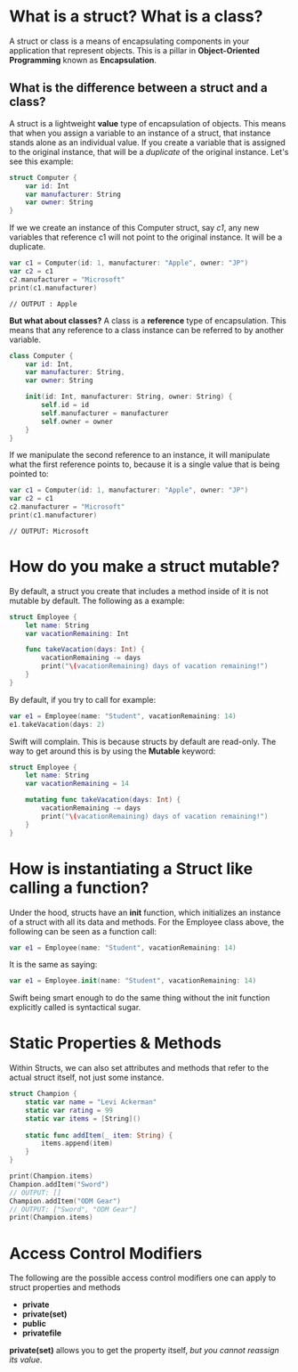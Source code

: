 # What is a struct? What is a class?
A struct or class is a means of encapsulating components in your application that represent objects. This is a pillar in **Object-Oriented Programming** known as **Encapsulation**.

## What is the difference between a struct and a class?
A struct is a lightweight **value** type of encapsulation of objects. This means that when you assign a variable to an instance of a struct, that instance stands alone as an individual value. If you create a variable that is assigned to the original instance, that will be a *duplicate* of the original instance. Let's see this example: 
```swift
struct Computer {
	var id: Int
	var manufacturer: String
	var owner: String
}
```
If we we create an instance of this Computer struct, say *c1*, any new variables that reference c1 will not point to the original instance. It will be a duplicate.
```swift
var c1 = Computer(id: 1, manufacturer: "Apple", owner: "JP")
var c2 = c1
c2.manufacturer = "Microsoft"
print(c1.manufacturer)
```
```
// OUTPUT : Apple
```

**But what about classes?**
A class is a **reference** type of encapsulation. This means that any reference to a class instance can be referred to by another variable.
```swift
class Computer {
	var id: Int,
	var manufacturer: String,
	var owner: String

	init(id: Int, manufacturer: String, owner: String) {
		self.id = id
		self.manufacturer = manufacturer
		self.owner = owner
	}
}
```
If we manipulate the second reference to an instance, it will manipulate what the first reference points to, because it is a single value that is being pointed to:
```swift
var c1 = Computer(id: 1, manufacturer: "Apple", owner: "JP")
var c2 = c1
c2.manufacturer = "Microsoft"
print(c1.manufacturer)
```
```
// OUTPUT: Microsoft
```

# How do you make a struct mutable?
By default, a struct you create that includes a method inside of it is not mutable by default. The following as a example:
```swift
struct Employee {
    let name: String
    var vacationRemaining: Int

    func takeVacation(days: Int) {
        vacationRemaining -= days
        print("\(vacationRemaining) days of vacation remaining!")
    }
}
```
By default, if you try to call for example:
```swift
var e1 = Employee(name: "Student", vacationRemaining: 14)
e1.takeVacation(days: 2)
```
Swift will complain. This is because structs by default are read-only. The way to get around this is by using the **Mutable** keyword:
```swift
struct Employee {
    let name: String
    var vacationRemaining = 14

    mutating func takeVacation(days: Int) {
        vacationRemaining -= days
        print("\(vacationRemaining) days of vacation remaining!")
    }
}
```
# How is instantiating a Struct like calling a function?
Under the hood, structs have an **init** function, which initializes an instance of a struct with all its data and methods. For the Employee class above, the following can be seen as a function call:
```swift
var e1 = Employee(name: "Student", vacationRemaining: 14)
```
It is the same as saying:
```swift
var e1 = Employee.init(name: "Student", vacationRemaining: 14)
```
Swift being smart enough to do the same thing without the init function explicitly called is syntactical sugar.

# Static Properties & Methods
Within Structs, we can also set attributes and methods that refer to the actual struct itself, not just some instance.
```swift
struct Champion {
    static var name = "Levi Ackerman"
    static var rating = 99
    static var items = [String]()
    
    static func addItem(_ item: String) {
        items.append(item)
    }
}

print(Champion.items)
Champion.addItem("Sword")
// OUTPUT: []
Champion.addItem("ODM Gear")
// OUTPUT: ["Sword", "ODM Gear"]
print(Champion.items)

```
# Access Control Modifiers
The following are the possible access control modifiers one can apply to struct properties and methods
- **private**
- **private(set)**
- **public**
- **privatefile**

**private(set)** allows you to get the property itself, *but you cannot reassign its value*.